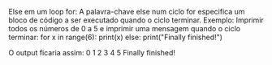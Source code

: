 Else em um loop for:
A palavra-chave else num ciclo for especifica um bloco de código a ser executado quando o ciclo terminar.
Exemplo: Imprimir todos os números de 0 a 5 e imprimir uma mensagem quando o ciclo terminar:
for x in range(6):
    print(x)
else:
    print("Finally finished!")

O output ficaria assim:
0
1
2
3
4
5
Finally finished!
